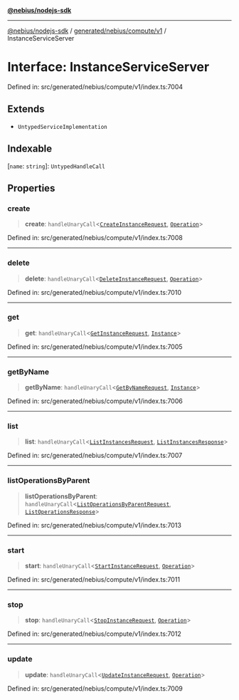 [**@nebius/nodejs-sdk**](../../../../../README.md)

---

[@nebius/nodejs-sdk](../../../../../README.md) / [generated/nebius/compute/v1](../README.md) / InstanceServiceServer

# Interface: InstanceServiceServer

Defined in: src/generated/nebius/compute/v1/index.ts:7004

## Extends

- `UntypedServiceImplementation`

## Indexable

\[`name`: `string`\]: `UntypedHandleCall`

## Properties

### create

> **create**: `handleUnaryCall`\<[`CreateInstanceRequest`](CreateInstanceRequest.md), [`Operation`](../../../common/v1/interfaces/Operation.md)\>

Defined in: src/generated/nebius/compute/v1/index.ts:7008

---

### delete

> **delete**: `handleUnaryCall`\<[`DeleteInstanceRequest`](DeleteInstanceRequest.md), [`Operation`](../../../common/v1/interfaces/Operation.md)\>

Defined in: src/generated/nebius/compute/v1/index.ts:7010

---

### get

> **get**: `handleUnaryCall`\<[`GetInstanceRequest`](GetInstanceRequest.md), [`Instance`](Instance.md)\>

Defined in: src/generated/nebius/compute/v1/index.ts:7005

---

### getByName

> **getByName**: `handleUnaryCall`\<[`GetByNameRequest`](../../../common/v1/interfaces/GetByNameRequest.md), [`Instance`](Instance.md)\>

Defined in: src/generated/nebius/compute/v1/index.ts:7006

---

### list

> **list**: `handleUnaryCall`\<[`ListInstancesRequest`](ListInstancesRequest.md), [`ListInstancesResponse`](ListInstancesResponse.md)\>

Defined in: src/generated/nebius/compute/v1/index.ts:7007

---

### listOperationsByParent

> **listOperationsByParent**: `handleUnaryCall`\<[`ListOperationsByParentRequest`](ListOperationsByParentRequest.md), [`ListOperationsResponse`](../../../common/v1/interfaces/ListOperationsResponse.md)\>

Defined in: src/generated/nebius/compute/v1/index.ts:7013

---

### start

> **start**: `handleUnaryCall`\<[`StartInstanceRequest`](StartInstanceRequest.md), [`Operation`](../../../common/v1/interfaces/Operation.md)\>

Defined in: src/generated/nebius/compute/v1/index.ts:7011

---

### stop

> **stop**: `handleUnaryCall`\<[`StopInstanceRequest`](StopInstanceRequest.md), [`Operation`](../../../common/v1/interfaces/Operation.md)\>

Defined in: src/generated/nebius/compute/v1/index.ts:7012

---

### update

> **update**: `handleUnaryCall`\<[`UpdateInstanceRequest`](UpdateInstanceRequest.md), [`Operation`](../../../common/v1/interfaces/Operation.md)\>

Defined in: src/generated/nebius/compute/v1/index.ts:7009
